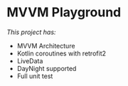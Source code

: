 # MVVM Playground

*This project has:*
- MVVM Architecture
- Kotlin coroutines with retrofit2
- LiveData
- DayNight supported
- Full unit test
